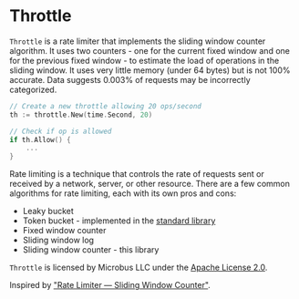 # Throttle

`Throttle` is a rate limiter that implements the sliding window counter algorithm.
It uses two counters - one for the current fixed window and one for the previous fixed window - to estimate the load of operations in the sliding window.
It uses very little memory (under 64 bytes) but is not 100% accurate. Data suggests 0.003% of requests may be incorrectly categorized.

```go
// Create a new throttle allowing 20 ops/second
th := throttle.New(time.Second, 20)

// Check if op is allowed
if th.Allow() {
    ...
}
```

Rate limiting is a technique that controls the rate of requests sent or received by a network, server, or other resource.
There are a few common algorithms for rate limiting, each with its own pros and cons:

* Leaky bucket
* Token bucket - implemented in the [standard library](https://pkg.go.dev/golang.org/x/time/rate)
* Fixed window counter
* Sliding window log
* Sliding window counter - this library

`Throttle` is licensed by Microbus LLC under the [Apache License 2.0](http://www.apache.org/licenses/LICENSE-2.0).

Inspired by ["Rate Limiter — Sliding Window Counter"](https://medium.com/@avocadi/rate-limiter-sliding-window-counter-7ec08dbe21d6).

